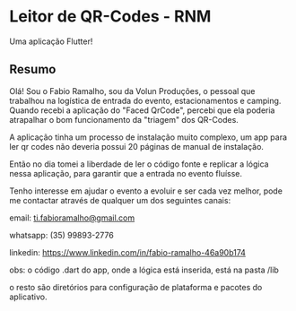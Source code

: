 # Leitor de QR-Codes - RNM

Uma aplicação Flutter!

## Resumo

Olá! Sou o Fabio Ramalho, sou da Volun Produções, o pessoal que trabalhou na logística de entrada do evento, estacionamentos e camping.
Quando recebi a aplicação do "Faced QrCode", percebi que ela poderia atrapalhar o bom funcionamento da "triagem" dos QR-Codes.

A aplicação tinha um processo de instalação muito complexo, um app para ler qr codes não deveria possui 20 páginas de manual de instalação.

Então no dia tomei a liberdade de ler o código fonte e replicar a lógica nessa aplicação, para garantir que a entrada no evento fluísse.

Tenho interesse em ajudar o evento a evoluir e ser cada vez melhor, pode me contactar através de qualquer um dos seguintes canais:

email: ti.fabioramalho@gmail.com

whatsapp: (35) 99893-2776

linkedin: https://www.linkedin.com/in/fabio-ramalho-46a90b174

obs: o código .dart do app, onde a lógica está inserida, está na pasta /lib

o resto são diretórios para configuração de plataforma e pacotes do aplicativo.
